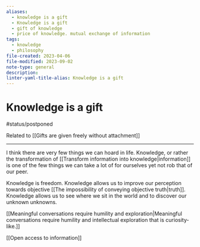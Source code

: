 ```yaml
---
aliases:
  - knowledge is a gift
  - Knowledge is a gift
  - gift of knowledge
  - price of knowledge. mutual exchange of information
tags:
  - knowledge
  - philosophy
file-created: 2023-04-06
file-modified: 2023-09-02
note-type: general
description: 
linter-yaml-title-alias: Knowledge is a gift
---
```


# Knowledge is a gift

#status/postponed

Related to [[Gifts are given freely without attachment]]

---

I think there are very few things we can hoard in life. Knowledge, or rather the transformation of [[Transform information into knowledge|information]] is one of the few things we can take a lot of for ourselves yet not rob that of our peer.

Knowledge is freedom. Knowledge allows us to improve our perception towards objective [[The impossibility of conveying objective truth|truth]]. Knowledge allows us to see where we sit in the world and to discover our unknown unknowns.

[[Meaningful conversations require humility and exploration|Meaningful conversations require humility and intellectual exploration that is curiosity-like.]]

[[Open access to information]]
